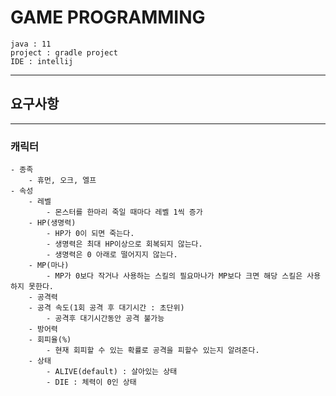 # GAME PROGRAMMING

```text
java : 11
project : gradle project
IDE : intellij
```
---

## 요구사항

---
### 캐릭터
    - 종족
        - 휴먼, 오크, 엘프
    - 속성
        - 레벨
            - 몬스터를 한마리 죽일 때마다 레벨 1씩 증가 
        - HP(생명력)
            - HP가 0이 되면 죽는다.
            - 생명력은 최대 HP이상으로 회복되지 않는다.
            - 생명력은 0 아래로 떨어지지 않는다.
        - MP(마나)
            - MP가 0보다 작거나 사용하는 스킬의 필요마나가 MP보다 크면 해당 스킬은 사용하지 못한다.
        - 공격력
        - 공격 속도(1회 공격 후 대기시간 : 초단위)
            - 공격후 대기시간동안 공격 불가능
        - 방어력
        - 회피율(%)
            - 현재 회피할 수 있는 확률로 공격을 피할수 있는지 알려준다.
        - 상태
            - ALIVE(default) : 살아있는 상태
            - DIE : 체력이 0인 상태